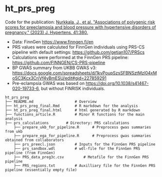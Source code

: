 # ht_prs_preg
Code for the publication: 
[Nurkkala, J., et al. "Associations of polygenic risk scores for preeclampsia and blood pressure with hypertensive
disorders of pregnancy." (2023) J. Hypertens. 41:380.](https://doi.org/10.1097/hjh.0000000000003336)

* Data: FinnGen https://www.finngen.fi/en
* PRS values were calculuted for FinnGen individuals using PRS-CS pipeline with default settings: https://github.com/getian107/PRScs
* Calculations were performed at the FinnGen PRS pipeline: https://github.com/FINNGEN/CS-PRS-pipeline
* BP GWAS summary from UKBB GWAS v3: https://docs.google.com/spreadsheets/d/1kvPoupSzsSFBNSztMzl04xMoSC3Kcx3CrjVf4yBmESU/edit#gid=227859291
* Pre-eclampsia GWAS was based on https://doi.org/10.1038/s41467-020-19733-6, but without FINRISK individuals.

```
ht_prs_preg
├── README.md                 	# Overview
├── ht_prs_preg_final.Rmd     	# R markdown for the analysis
├── ht_prs_preg_final.html     	# html generated by R markdown
├── functions_article.R      	# Minor R functions for the main analysis
├── prs_calculations		# Directory: PRS calculations
	├── prepare_ukb_for_pipeline.R		# Preprocess gwas summaries from ukb
	├── prepare_ega_for_pipeline.R		# Preprocess gwas summaries obtained from collaborators
	├── prs_preecl.json			# Inputs for the FinnGen PRS pipeline
	├── prs_sandbox.wdl			# wdl-file for the FinnGen PRS pipeline (from FinnGen)
	├── PRS_data_preg3c.csv	  		# Metafile for the FinnGen PRS pipeline  
	├── PRS_regions.txt			# Auxilliary file for the FinnGen PRS pipeline (essentially empty file)		

```


